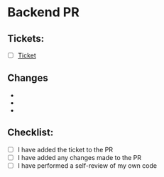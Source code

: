 # Backend PR

## Tickets:

-   [ ] [Ticket]()

## Changes

-
-
-

## Checklist:

-   [ ] I have added the ticket to the PR
-   [ ] I have added any changes made to the PR
-   [ ] I have performed a self-review of my own code
